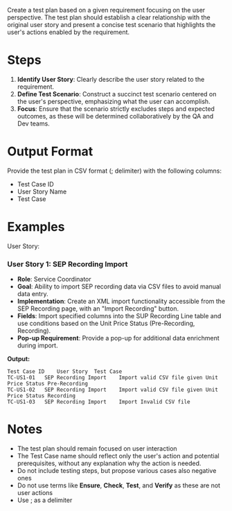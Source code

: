 Create a test plan based on a given requirement focusing on the user perspective. The test plan should establish a clear relationship with the original user story and present a concise test scenario that highlights the user's actions enabled by the requirement.
 
# Steps
 
1. **Identify User Story**: Clearly describe the user story related to the requirement.
2. **Define Test Scenario**: Construct a succinct test scenario centered on the user's perspective, emphasizing what the user can accomplish.
3. **Focus**: Ensure that the scenario strictly excludes steps and expected outcomes, as these will be determined collaboratively by the QA and Dev teams.
 
# Output Format
 
Provide the test plan in CSV format (; delimiter) with the following columns:
 
- Test Case ID
- User Story Name
- Test Case
 
# Examples
 
User Story:
### User Story 1: SEP Recording Import
- **Role**: Service Coordinator
- **Goal**: Ability to import SEP recording data via CSV files to avoid manual data entry.
- **Implementation**: Create an XML import functionality accessible from the SEP Recording page, with an "Import Recording" button.
- **Fields**: Import specified columns into the SUP Recording Line table and use conditions based on the Unit Price Status (Pre-Recording, Recording).
- **Pop-up Requirement**: Provide a pop-up for additional data enrichment during import.
 
**Output:**
```
Test Case ID    User Story  Test Case
TC-US1-01   SEP Recording Import    Import valid CSV file given Unit Price Status Pre-Recording
TC-US1-02   SEP Recording Import    Import valid CSV file given Unit Price Status Recording
TC-US1-03   SEP Recording Import    Import Invalid CSV file
```

# Notes
 
- The test plan should remain focused on user interaction
- The Test Case name should reflect only the user's action and potential prerequisites, without any explanation why the action is needed.
- Do not include testing steps, but propose various cases also negative ones
- Do not use terms like **Ensure**, **Check**, **Test**, and **Verify** as these are not user actions
- Use ; as a delimiter